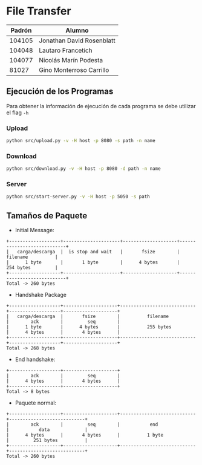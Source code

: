 # File Transfer

| Padrón | Alumno                    |
|--------|---------------------------|
| 104105 | Jonathan David Rosenblatt |
| 104048 | Lautaro Francetich        |
| 104077 | Nicolás Marín Podesta     |
| 81027  | Gino Monterroso Carrillo  |

## Ejecución de los Programas

Para obtener la información de ejecución de cada programa se debe utilizar el flag `-h`

### Upload

```bash
python src/upload.py -v -H host -p 8080 -s path -n name
```

### Download

```bash
python src/download.py -v -H host -p 8080 -d path -n name
```

### Server

```bash
python src/start-server.py -v -H host -p 5050 -s path
```
## Tamaños de Paquete

- Initial Message:

```
+-------------------+---------------------+--------------------+----------------------------+
|   carga/descarga  |  is stop and wait   |       fsize        |          filename          |
|      1 byte       |       1 byte        |      4 bytes       |          254 bytes         |
+-------------------+---------------------+--------------------+----------------------------+
Total -> 260 bytes
```

- Handshake Package

```
+-------------------+--------------------+----------------------------+-------------------+--------------------+
|   carga/descarga  |       fsize        |          filename          |        ack        |         seq        |
|      1 byte       |      4 bytes       |          255 bytes         |      4 bytes      |       4 bytes      |
+-------------------+--------------------+----------------------------+-------------------+--------------------+
Total -> 268 bytes
```

- End handshake: 

```
+-------------------+--------------------+
|        ack        |         seq        |
|      4 bytes      |       4 bytes      |
+-------------------+--------------------+
Total -> 8 bytes
```

- Paquete normal:

```
+-------------------+--------------------+----------------------------+----------------------------+
|        ack        |         seq        |           end              |           data             |
|      4 bytes      |       4 bytes      |          1 byte            |         251 bytes          |
+-------------------+--------------------+----------------------------+----------------------------+
Total -> 260 bytes
```

